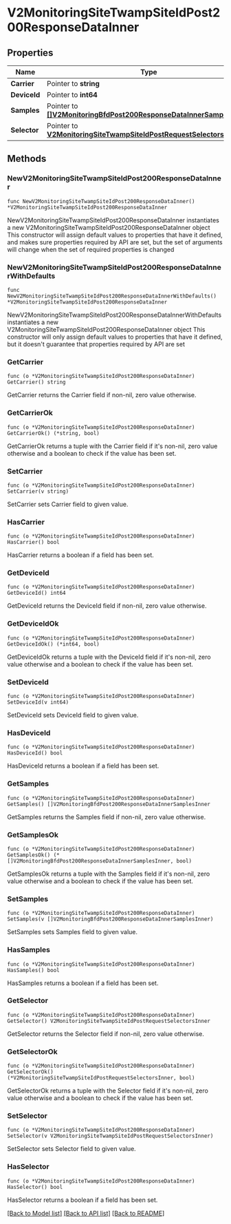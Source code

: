 # V2MonitoringSiteTwampSiteIdPost200ResponseDataInner

## Properties

Name | Type | Description | Notes
------------ | ------------- | ------------- | -------------
**Carrier** | Pointer to **string** |  | [optional] 
**DeviceId** | Pointer to **int64** |  | [optional] 
**Samples** | Pointer to [**[]V2MonitoringBfdPost200ResponseDataInnerSamplesInner**](V2MonitoringBfdPost200ResponseDataInnerSamplesInner.md) |  | [optional] 
**Selector** | Pointer to [**V2MonitoringSiteTwampSiteIdPostRequestSelectorsInner**](V2MonitoringSiteTwampSiteIdPostRequestSelectorsInner.md) |  | [optional] 

## Methods

### NewV2MonitoringSiteTwampSiteIdPost200ResponseDataInner

`func NewV2MonitoringSiteTwampSiteIdPost200ResponseDataInner() *V2MonitoringSiteTwampSiteIdPost200ResponseDataInner`

NewV2MonitoringSiteTwampSiteIdPost200ResponseDataInner instantiates a new V2MonitoringSiteTwampSiteIdPost200ResponseDataInner object
This constructor will assign default values to properties that have it defined,
and makes sure properties required by API are set, but the set of arguments
will change when the set of required properties is changed

### NewV2MonitoringSiteTwampSiteIdPost200ResponseDataInnerWithDefaults

`func NewV2MonitoringSiteTwampSiteIdPost200ResponseDataInnerWithDefaults() *V2MonitoringSiteTwampSiteIdPost200ResponseDataInner`

NewV2MonitoringSiteTwampSiteIdPost200ResponseDataInnerWithDefaults instantiates a new V2MonitoringSiteTwampSiteIdPost200ResponseDataInner object
This constructor will only assign default values to properties that have it defined,
but it doesn't guarantee that properties required by API are set

### GetCarrier

`func (o *V2MonitoringSiteTwampSiteIdPost200ResponseDataInner) GetCarrier() string`

GetCarrier returns the Carrier field if non-nil, zero value otherwise.

### GetCarrierOk

`func (o *V2MonitoringSiteTwampSiteIdPost200ResponseDataInner) GetCarrierOk() (*string, bool)`

GetCarrierOk returns a tuple with the Carrier field if it's non-nil, zero value otherwise
and a boolean to check if the value has been set.

### SetCarrier

`func (o *V2MonitoringSiteTwampSiteIdPost200ResponseDataInner) SetCarrier(v string)`

SetCarrier sets Carrier field to given value.

### HasCarrier

`func (o *V2MonitoringSiteTwampSiteIdPost200ResponseDataInner) HasCarrier() bool`

HasCarrier returns a boolean if a field has been set.

### GetDeviceId

`func (o *V2MonitoringSiteTwampSiteIdPost200ResponseDataInner) GetDeviceId() int64`

GetDeviceId returns the DeviceId field if non-nil, zero value otherwise.

### GetDeviceIdOk

`func (o *V2MonitoringSiteTwampSiteIdPost200ResponseDataInner) GetDeviceIdOk() (*int64, bool)`

GetDeviceIdOk returns a tuple with the DeviceId field if it's non-nil, zero value otherwise
and a boolean to check if the value has been set.

### SetDeviceId

`func (o *V2MonitoringSiteTwampSiteIdPost200ResponseDataInner) SetDeviceId(v int64)`

SetDeviceId sets DeviceId field to given value.

### HasDeviceId

`func (o *V2MonitoringSiteTwampSiteIdPost200ResponseDataInner) HasDeviceId() bool`

HasDeviceId returns a boolean if a field has been set.

### GetSamples

`func (o *V2MonitoringSiteTwampSiteIdPost200ResponseDataInner) GetSamples() []V2MonitoringBfdPost200ResponseDataInnerSamplesInner`

GetSamples returns the Samples field if non-nil, zero value otherwise.

### GetSamplesOk

`func (o *V2MonitoringSiteTwampSiteIdPost200ResponseDataInner) GetSamplesOk() (*[]V2MonitoringBfdPost200ResponseDataInnerSamplesInner, bool)`

GetSamplesOk returns a tuple with the Samples field if it's non-nil, zero value otherwise
and a boolean to check if the value has been set.

### SetSamples

`func (o *V2MonitoringSiteTwampSiteIdPost200ResponseDataInner) SetSamples(v []V2MonitoringBfdPost200ResponseDataInnerSamplesInner)`

SetSamples sets Samples field to given value.

### HasSamples

`func (o *V2MonitoringSiteTwampSiteIdPost200ResponseDataInner) HasSamples() bool`

HasSamples returns a boolean if a field has been set.

### GetSelector

`func (o *V2MonitoringSiteTwampSiteIdPost200ResponseDataInner) GetSelector() V2MonitoringSiteTwampSiteIdPostRequestSelectorsInner`

GetSelector returns the Selector field if non-nil, zero value otherwise.

### GetSelectorOk

`func (o *V2MonitoringSiteTwampSiteIdPost200ResponseDataInner) GetSelectorOk() (*V2MonitoringSiteTwampSiteIdPostRequestSelectorsInner, bool)`

GetSelectorOk returns a tuple with the Selector field if it's non-nil, zero value otherwise
and a boolean to check if the value has been set.

### SetSelector

`func (o *V2MonitoringSiteTwampSiteIdPost200ResponseDataInner) SetSelector(v V2MonitoringSiteTwampSiteIdPostRequestSelectorsInner)`

SetSelector sets Selector field to given value.

### HasSelector

`func (o *V2MonitoringSiteTwampSiteIdPost200ResponseDataInner) HasSelector() bool`

HasSelector returns a boolean if a field has been set.


[[Back to Model list]](../README.md#documentation-for-models) [[Back to API list]](../README.md#documentation-for-api-endpoints) [[Back to README]](../README.md)


